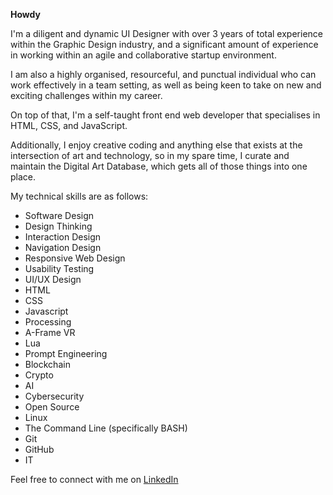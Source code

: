<!-- **rozina-aamir/rozina-aamir** is a ✨ _special_ ✨ repository because its `README.md` (this file) appears on your GitHub profile. -->

**Howdy**

I'm a diligent and dynamic UI Designer with over 3 years of total experience within the Graphic Design industry, and a significant amount of experience in working within an agile and collaborative startup environment.

I am also a highly organised, resourceful, and punctual individual who can work effectively in a team setting, as well as being keen to take on new and exciting challenges within my career.

On top of that, I'm a self-taught front end web developer that specialises in HTML, CSS, and JavaScript.

Additionally, I enjoy creative coding and anything else that exists at the intersection of art and technology, so in my spare time, I curate and maintain the Digital Art Database, which gets all of those things into one place.

My technical skills are as follows:

+ Software Design
+ Design Thinking
+ Interaction Design
+ Navigation Design
+ Responsive Web Design
+ Usability Testing
+ UI/UX Design
+ HTML
+ CSS
+ Javascript
+ Processing
+ A-Frame VR
+ Lua
+ Prompt Engineering
+ Blockchain
+ Crypto
+ AI
+ Cybersecurity
+ Open Source
+ Linux
+ The Command Line (specifically BASH)
+ Git
+ GitHub
+ IT

Feel free to connect with me on [LinkedIn](https://www.linkedin.com/in/rozina-aamir)
